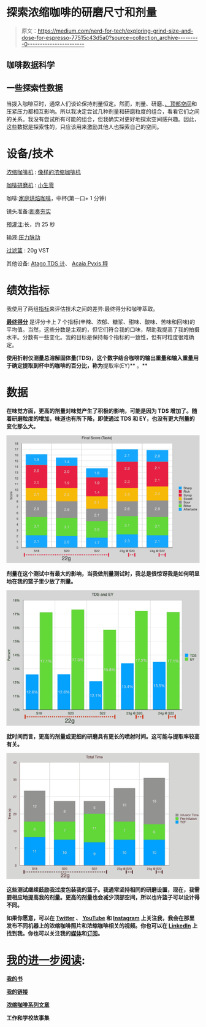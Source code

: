 # 探索浓缩咖啡的研磨尺寸和剂量

> 原文：<https://medium.com/nerd-for-tech/exploring-grind-size-and-dose-for-espresso-77515c43d5a0?source=collection_archive---------0----------------------->

## 咖啡数据科学

## 一些探索性数据

当拨入咖啡豆时，通常人们谈论保持剂量恒定。然而，剂量、研磨、[、顶部空间](https://rmckeon.medium.com/head-space-for-espresso-ebf007f5c766)和压紧压力都相互影响。所以我决定尝试几种剂量和研磨粒度的组合，看看它们之间的关系。我没有尝试所有可能的组合，但我确实对更好地探索空间感兴趣。因此，这些数据是探索性的，只应该用来激励其他人也探索自己的空间。

# 设备/技术

[浓缩咖啡机](https://towardsdatascience.com/taxonomy-of-lever-espresso-machines-f32d111688f1) : [像样的浓缩咖啡机](https://towardsdatascience.com/developing-a-decent-profile-for-espresso-c2750bed053f)

[咖啡研磨机](https://towardsdatascience.com/rok-beats-niche-zero-part-1-7957ec49840d) : [小生零](https://youtu.be/2F_0bPW7ZPw)

咖啡:[家庭烘焙咖啡](https://rmckeon.medium.com/coffee-roasting-splash-page-780b0c3242ea)，中杯(第一口+ 1 分钟)

镜头准备:[断奏夯实](https://towardsdatascience.com/staccato-tamping-improving-espresso-without-a-sifter-b22de5db28f6)

[预灌注](https://towardsdatascience.com/pre-infusion-for-espresso-visual-cues-for-better-espresso-c23b2542152e):长，约 25 秒

输液:[压力脉动](https://towardsdatascience.com/pressure-pulsing-for-better-espresso-62f09362211d)

[过滤篮](https://rmckeon.medium.com/espresso-baskets-and-related-topics-splash-page-ff10f690a738) : 20g VST

其他设备: [Atago TDS 计](https://towardsdatascience.com/affordable-coffee-solubility-tools-tds-for-espresso-brix-vs-atago-f8367efb5aa4)、 [Acaia Pyxis 秤](https://towardsdatascience.com/data-review-acaia-scale-pyxis-for-espresso-457782bafa5d)

# 绩效指标

我使用了两组[指标](https://towardsdatascience.com/metrics-of-performance-espresso-1ef8af75ce9a)来评估技术之间的差异:最终得分和咖啡萃取。

[**最终得分**](https://towardsdatascience.com/@rmckeon/coffee-data-sheet-d95fd241e7f6) 是评分卡上 7 个指标(辛辣、浓郁、糖浆、甜味、酸味、苦味和回味)的平均值。当然，这些分数是主观的，但它们符合我的口味，帮助我提高了我的拍摄水平。分数有一些变化。我的目标是保持每个指标的一致性，但有时粒度很难确定。

[](https://towardsdatascience.com/coffee-solubility-in-espresso-an-initial-study-88f78a432e2c)**使用折射仪测量总溶解固体量(TDS)，这个数字结合咖啡的输出重量和输入重量用于确定提取到杯中的咖啡的百分比，称为**提取率(EY)** 。**

# **数据**

**在味觉方面，更高的剂量对味觉产生了积极的影响，可能是因为 TDS 增加了。随着研磨粒度的增加，味道也有所下降，即使通过 TDS 和 EY，也没有更大剂量的变化那么大。**

**![](img/13a4e27bf4bde185ef8a136dbfc530b4.png)**

**剂量在这个测试中有最大的影响，当我做剂量测试时，我总是很惊讶我是如何明显地在我的篮子里少放了剂量。**

**![](img/3c9ed9c3442d766357bf2b4761f5857f.png)**

**就时间而言，更高的剂量或更细的研磨具有更长的喷射时间。这可能与提取率较高有关。**

**![](img/f58b0584572e6572b084bdd75fc46583.png)**

**这些测试继续鼓励我过度包装我的篮子。我通常坚持相同的研磨设置，现在，我需要相应地提高我的剂量。更高的剂量也会减少顶部空间，所以也许篮子可以设计得不同。**

**如果你愿意，可以在 [Twitter](https://mobile.twitter.com/espressofun?source=post_page---------------------------) 、 [YouTube](https://m.youtube.com/channel/UClgcmAtBMTmVVGANjtntXTw?source=post_page---------------------------) 和 [Instagram](https://www.instagram.com/espressofun/) 上关注我，我会在那里发布不同机器上的浓缩咖啡照片和浓缩咖啡相关的视频。你也可以在 [LinkedIn](https://www.linkedin.com/in/dr-robert-mckeon-aloe-01581595) 上找到我。你也可以关注我的[媒体](https://towardsdatascience.com/@rmckeon/follow)和[订阅](https://rmckeon.medium.com/subscribe)。**

# **[我的进一步阅读](https://rmckeon.medium.com/story-collection-splash-page-e15025710347):**

**[我的书](https://www.kickstarter.com/projects/espressofun/engineering-better-espresso-data-driven-coffee)**

**[我的链接](https://rmckeon.medium.com/my-links-5de9eb69c26b?source=your_stories_page----------------------------------------)**

**[浓缩咖啡系列文章](https://rmckeon.medium.com/a-collection-of-espresso-articles-de8a3abf9917?postPublishedType=repub)**

**工作和学校故事集**